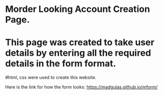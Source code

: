 # Morder Looking Account Creation Page.

# This page was created to take user details by entering all the required details in the form format.

#html, css were used to create this website.

Here is the link for how the form looks: https://madgulas.github.io/mform/
